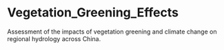 # Vegetation_Greening_Effects
Assessment of the impacts of vegetation greening and climate change on regional hydrology across China.
